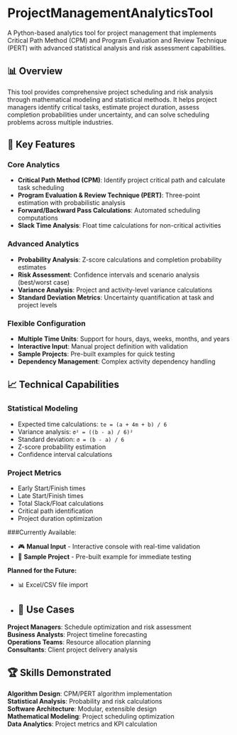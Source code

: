 # ProjectManagementAnalyticsTool

A Python-based analytics tool for project management that implements Critical Path Method (CPM) and Program Evaluation and Review Technique (PERT) with advanced statistical analysis and risk assessment capabilities.

## 📊 Overview

This tool provides comprehensive project scheduling and risk analysis through mathematical modeling and statistical methods. It helps project managers identify critical tasks, estimate project duration, assess completion probabilities under uncertainty, and can solve scheduling problems across multiple industries.

## 🚀 Key Features

### Core Analytics
- **Critical Path Method (CPM)**: Identify project critical path and calculate task scheduling
- **Program Evaluation & Review Technique (PERT)**: Three-point estimation with probabilistic analysis
- **Forward/Backward Pass Calculations**: Automated scheduling computations
- **Slack Time Analysis**: Float time calculations for non-critical activities

### Advanced Analytics
- **Probability Analysis**: Z-score calculations and completion probability estimates
- **Risk Assessment**: Confidence intervals and scenario analysis (best/worst case)
- **Variance Analysis**: Project and activity-level variance calculations
- **Standard Deviation Metrics**: Uncertainty quantification at task and project levels

### Flexible Configuration
- **Multiple Time Units**: Support for hours, days, weeks, months, and years
- **Interactive Input**: Manual project definition with validation
- **Sample Projects**: Pre-built examples for quick testing
- **Dependency Management**: Complex activity dependency handling

## 📈 Technical Capabilities

### Statistical Modeling
- Expected time calculations: `te = (a + 4m + b) / 6`
- Variance analysis: `σ² = ((b - a) / 6)²`
- Standard deviation: `σ = (b - a) / 6`
- Z-score probability estimation
- Confidence interval calculations

### Project Metrics
- Early Start/Finish times
- Late Start/Finish times  
- Total Slack/Float calculations
- Critical path identification
- Project duration optimization

###Currently Available:
- 🎮 **Manual Input** - Interactive console with real-time validation
- 🚀 **Sample Project** - Pre-built example for immediate testing

**Planned for the Future:**
- 📊 Excel/CSV file import

- ## 🎯 Use Cases

**Project Managers**: Schedule optimization and risk assessment  
**Business Analysts**: Project timeline forecasting  
**Operations Teams**: Resource allocation planning   
**Consultants**: Client project delivery analysis

## 🏆 Skills Demonstrated

**Algorithm Design**: CPM/PERT algorithm implementation  
**Statistical Analysis**: Probability and risk calculations  
**Software Architecture**: Modular, extensible design  
**Mathematical Modeling**: Project scheduling optimization  
**Data Analytics**: Project metrics and KPI calculation


